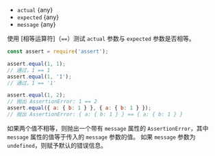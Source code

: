 <!-- YAML
added: v0.1.21
-->
* `actual` {any}
* `expected` {any}
* `message` {any}

使用 [相等运算符]（`==`）测试 `actual` 参数与 `expected` 参数是否相等。

```js
const assert = require('assert');

assert.equal(1, 1);
// 通过，1 == 1
assert.equal(1, '1');
// 通过，1 == '1'

assert.equal(1, 2);
// 抛出 AssertionError: 1 == 2
assert.equal({ a: { b: 1 } }, { a: { b: 1 } });
// 抛出 AssertionError: { a: { b: 1 } } == { a: { b: 1 } }
```

如果两个值不相等，则抛出一个带有 `message` 属性的 `AssertionError`，其中 `message` 属性的值等于传入的 `message` 参数的值。
如果 `message` 参数为 `undefined`，则赋予默认的错误信息。

